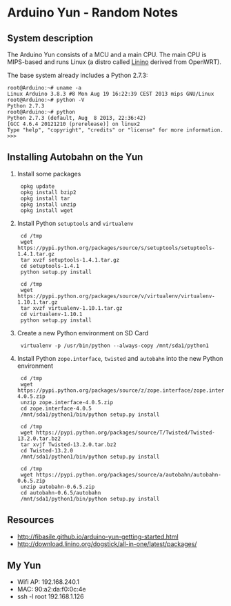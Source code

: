 # Arduino Yun - Random Notes

## System description

The Arduino Yun consists of a MCU and a main CPU. The main CPU is MIPS-based and runs Linux (a distro called [Linino](https://github.com/arduino/linino) derived from OpenWRT).

The base system already includes a Python 2.7.3:

	root@Arduino:~# uname -a
	Linux Arduino 3.8.3 #8 Mon Aug 19 16:22:39 CEST 2013 mips GNU/Linux
	root@Arduino:~# python -V
	Python 2.7.3
	root@Arduino:~# python
	Python 2.7.3 (default, Aug  8 2013, 22:36:42)
	[GCC 4.6.4 20121210 (prerelease)] on linux2
	Type "help", "copyright", "credits" or "license" for more information.
	>>>

## Installing Autobahn on the Yun

1. Install some packages

		opkg update
		opkg install bzip2
		opkg install tar
		opkg install unzip
		opkg install wget

2. Install Python `setuptools` and `virtualenv`

		cd /tmp
		wget https://pypi.python.org/packages/source/s/setuptools/setuptools-1.4.1.tar.gz 
		tar xvzf setuptools-1.4.1.tar.gz
		cd setuptools-1.4.1
		python setup.py install

		cd /tmp
		wget https://pypi.python.org/packages/source/v/virtualenv/virtualenv-1.10.1.tar.gz
		tar xvzf virtualenv-1.10.1.tar.gz
		cd virtualenv-1.10.1
		python setup.py install
		 
3. Create a new Python environment on SD Card

		virtualenv -p /usr/bin/python --always-copy /mnt/sda1/python1

4. Install Python `zope.interface`, `twisted` and `autobahn` into the new Python environment

		cd /tmp
		wget https://pypi.python.org/packages/source/z/zope.interface/zope.interface-4.0.5.zip
		unzip zope.interface-4.0.5.zip
		cd zope.interface-4.0.5
		/mnt/sda1/python1/bin/python setup.py install

		cd /tmp
		wget https://pypi.python.org/packages/source/T/Twisted/Twisted-13.2.0.tar.bz2
		tar xvjf Twisted-13.2.0.tar.bz2
		cd Twisted-13.2.0
		/mnt/sda1/python1/bin/python setup.py install

		cd /tmp
		wget https://pypi.python.org/packages/source/a/autobahn/autobahn-0.6.5.zip
		unzip autobahn-0.6.5.zip
		cd autobahn-0.6.5/autobahn
		/mnt/sda1/python1/bin/python setup.py install

## Resources
 
 * http://fibasile.github.io/arduino-yun-getting-started.html
 * http://download.linino.org/dogstick/all-in-one/latest/packages/

## My Yun

 * Wifi AP: 192.168.240.1
 * MAC: 90:a2:da:f0:0c:4e
 * ssh -l root 192.168.1.126
